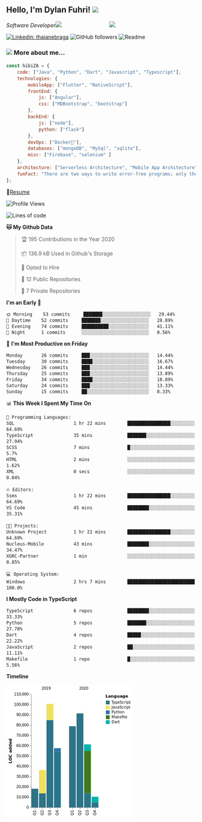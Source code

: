 <h2>Hello, I'm Dylan Fuhri! <img src="https://media.giphy.com/media/12oufCB0MyZ1Go/giphy.gif" width="50"></h2>
<img align='right' src="https://media.giphy.com/media/836HiJc7pgzy8iNXCn/giphy.gif" width="230">
<p><em>Software Developer</a><img src="https://media.giphy.com/media/WUlplcMpOCEmTGBtBW/giphy.gif" width="30"> 
</em></p>

[![Linkedin: thaianebraga](https://img.shields.io/badge/-Dylan-blue?style=flat-square&logo=Linkedin&logoColor=white&link=https://www.linkedin.com/in/dylan-fuhri/)](https://www.linkedin.com/in/dylan-fuhri/)
![GitHub followers](https://img.shields.io/github/followers/HibiZA?style=social)
![Readme](https://github.com/HibiZA/HibiZA/workflows/Readme/badge.svg)

### <img src="https://media.giphy.com/media/VgCDAzcKvsR6OM0uWg/giphy.gif" width="50"> More about me...  

```javascript
const hibiZA = {
    code: ["Java", "Python", "Dart", "Javascript", "Typescript"],
    technologies: {
        mobileApp: ["Flutter", "NativeScript"],
        frontEnd: {
            js: ["Angular"],
            css: ["MDBootstrap", "bootstrap"]
        },
        backEnd: {
            js: ["node"],
            python: ["flask"]
        },
        devOps: ["Docker🐳"],
        databases: ["mongoDB", "MySql", "sqlite"],
        misc: ["Firebase", "selenium" ]
    },
    architecture: ["Serverless Architecture", "Mobile App Architecture"],
    funFact: "There are two ways to write error-free programs; only the third one works"
};
```
📝[Resume](https://drive.google.com/file/d/1RjxKCcvUeoyYgnL_eCwQ9zay77Ayr0Xu/view?usp=sharing)
<!--START_SECTION:waka-->
![Profile Views](http://img.shields.io/badge/Profile%20Views-0-blue)

![Lines of code](https://img.shields.io/badge/From%20Hello%20World%20I%27ve%20Written-348577%20lines%20of%20code-blue)

**🐱 My Github Data** 

> 🏆 195 Contributions in the Year 2020
 > 
> 📦 136.9 kB Used in Github's Storage 
 > 
> 💼 Opted to Hire
 > 
> 📜 12 Public Repositories 
 > 
> 🔑 7 Private Repositories  

**I'm an Early 🐤** 

```text
🌞 Morning    53 commits     ███████░░░░░░░░░░░░░░░░░░   29.44% 
🌆 Daytime    52 commits     ███████░░░░░░░░░░░░░░░░░░   28.89% 
🌃 Evening    74 commits     ██████████░░░░░░░░░░░░░░░   41.11% 
🌙 Night      1 commits      ░░░░░░░░░░░░░░░░░░░░░░░░░   0.56%

```
📅 **I'm Most Productive on Friday** 

```text
Monday       26 commits     ███░░░░░░░░░░░░░░░░░░░░░░   14.44% 
Tuesday      30 commits     ████░░░░░░░░░░░░░░░░░░░░░   16.67% 
Wednesday    26 commits     ███░░░░░░░░░░░░░░░░░░░░░░   14.44% 
Thursday     25 commits     ███░░░░░░░░░░░░░░░░░░░░░░   13.89% 
Friday       34 commits     ████░░░░░░░░░░░░░░░░░░░░░   18.89% 
Saturday     24 commits     ███░░░░░░░░░░░░░░░░░░░░░░   13.33% 
Sunday       15 commits     ██░░░░░░░░░░░░░░░░░░░░░░░   8.33%

```


📊 **This Week I Spent My Time On** 

```text
💬 Programming Languages: 
SQL                      1 hr 22 mins        ████████████████░░░░░░░░░   64.69% 
TypeScript               35 mins             ███████░░░░░░░░░░░░░░░░░░   27.94% 
SCSS                     7 mins              █░░░░░░░░░░░░░░░░░░░░░░░░   5.7% 
HTML                     2 mins              ░░░░░░░░░░░░░░░░░░░░░░░░░   1.62% 
XML                      0 secs              ░░░░░░░░░░░░░░░░░░░░░░░░░   0.04%

🔥 Editors: 
Ssms                     1 hr 22 mins        ████████████████░░░░░░░░░   64.69% 
VS Code                  45 mins             ████████░░░░░░░░░░░░░░░░░   35.31%

🐱‍💻 Projects: 
Unknown Project          1 hr 22 mins        ████████████████░░░░░░░░░   64.69% 
Nucleus-Mobile           43 mins             ████████░░░░░░░░░░░░░░░░░   34.47% 
XGRC-Partner             1 min               ░░░░░░░░░░░░░░░░░░░░░░░░░   0.85%

💻 Operating System: 
Windows                  2 hrs 7 mins        █████████████████████████   100.0%

```

**I Mostly Code in TypeScript** 

```text
TypeScript               6 repos             ████████░░░░░░░░░░░░░░░░░   33.33% 
Python                   5 repos             ███████░░░░░░░░░░░░░░░░░░   27.78% 
Dart                     4 repos             █████░░░░░░░░░░░░░░░░░░░░   22.22% 
JavaScript               2 repos             ██░░░░░░░░░░░░░░░░░░░░░░░   11.11% 
Makefile                 1 repo              █░░░░░░░░░░░░░░░░░░░░░░░░   5.56%

```


**Timeline**

![Chart not found](https://raw.githubusercontent.com/HibiZA/HibiZA/master/charts/bar_graph.png) 


<!--END_SECTION:waka-->
